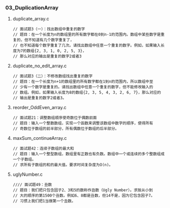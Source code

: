 ### 03_DuplicationArray

1. duplicate_array.c

   ```
   // 面试题3（一）：找出数组中重复的数字
   // 题目：在一个长度为n的数组里的所有数字都在0到n-1的范围内。数组中某些数字是重复的，但不知道有几个数字重复了，
   // 也不知道每个数字重复了几次。请找出数组中任意一个重复的数字。例如，如果输入长度为7的数组{2, 3, 1, 0, 2, 5, 3}，
   // 那么对应的输出是重复的数字2或者3
   ```

2. duplicate_no_edit_array.c

   ```
   // 面试题3（二）：不修改数组找出重复的数字
   // 题目：在一个长度为n+1的数组里的所有数字都在1到n的范围内，所以数组中至
   // 少有一个数字是重复的。请找出数组中任意一个重复的数字，但不能修改输入的
   // 数组。例如，如果输入长度为8的数组{2, 3, 5, 4, 3, 2, 6, 7}，那么对应的
   // 输出是重复的数字2或者3。
   ```

3. reorder_OddEven_array.c

   ```
   // 面试题21：调整数组顺序使奇数位于偶数前面
   // 题目：输入一个整数数组，实现一个函数来调整该数组中数字的顺序，使得所有
   // 奇数位于数组的前半部分，所有偶数位于数组的后半部分。
   ```

4. maxSum_continueArray.c

   ```
   // 面试题42：连续子数组的最大和
   // 题目：输入一个整型数组，数组里有正数也有负数。数组中一个或连续的多个整数组成一个子数组。
   // 求所有子数组的和的最大值。要求时间复杂度为O(n)。
   ```

5. uglyNumber.c

   ```
   //// 面试题49：丑数
   // 题目：我们把只包含因子2、3和5的数称作丑数（Ugly Number）。求按从小到
   // 大的顺序的第1500个丑数。例如6、8都是丑数，但14不是，因为它包含因子7。
   // 习惯上我们把1当做第一个丑数。
   ```

   